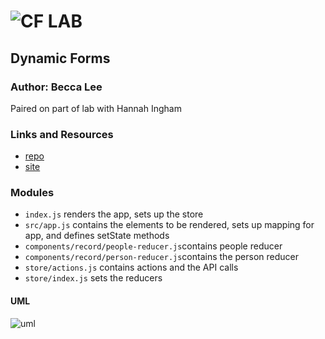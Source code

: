 ![CF](http://i.imgur.com/7v5ASc8.png) LAB
=================================================

## Dynamic Forms

### Author: Becca Lee
Paired on part of lab with Hannah Ingham

### Links and Resources
* [repo](https://codesandbox.io/s/o9zv3zmz1q)
* [site](https://o9zv3zmz1q.codesandbox.io/)


### Modules
- `index.js` renders the app, sets up the store
- `src/app.js` contains the elements to be rendered, sets up mapping for app, and defines setState methods
- `components/record/people-reducer.js`contains people reducer
- `components/record/person-reducer.js`contains the person reducer
- `store/actions.js` contains actions and the API calls
- `store/index.js` sets the reducers

#### UML
![uml]()
